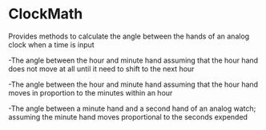 # ClockMath


Provides methods to calculate the angle between the hands of an analog clock when a time is input

-The angle between the hour and minute hand assuming that the hour hand does not move at all until it need to shift to the next hour 

-The angle between the hour and minute hand assuming that the hour hand moves in proportion to the minutes within an hour

-The angle between a minute hand and a second hand of an analog watch; assuming the minute hand moves proportional to the seconds expended